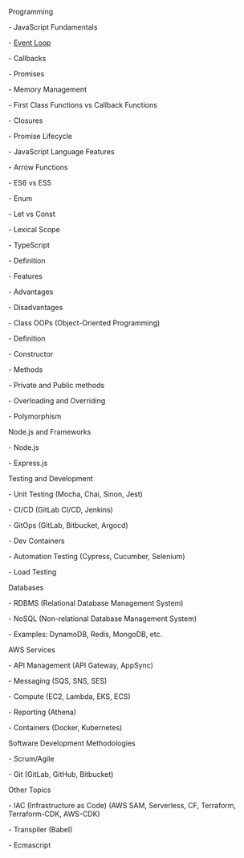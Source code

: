 Programming

\- JavaScript Fundamentals

\- [Event Loop](https://www.youtube.com/watch?v=8zKuNo4ay8E)

\- Callbacks

\- Promises

\- Memory Management

\- First Class Functions vs Callback Functions

\- Closures

\- Promise Lifecycle

\- JavaScript Language Features

\- Arrow Functions

\- ES6 vs ES5

\- Enum

\- Let vs Const

\- Lexical Scope

\- TypeScript

\- Definition

\- Features

\- Advantages

\- Disadvantages

\- Class OOPs (Object-Oriented Programming)

\- Definition

\- Constructor

\- Methods

\- Private and Public methods

\- Overloading and Overriding

\- Polymorphism

Node.js and Frameworks

\- Node.js

\- Express.js

Testing and Development

\- Unit Testing (Mocha, Chai, Sinon, Jest)

\- CI/CD (GitLab CI/CD, Jenkins)

\- GitOps (GitLab, Bitbucket, Argocd)

\- Dev Containers

\- Automation Testing (Cypress, Cucumber, Selenium)

\- Load Testing

Databases

\- RDBMS (Relational Database Management System)

\- NoSQL (Non-relational Database Management System)

\- Examples: DynamoDB, Redis, MongoDB, etc.

AWS Services

\- API Management (API Gateway, AppSync)

\- Messaging (SQS, SNS, SES)

\- Compute (EC2, Lambda, EKS, ECS)

\- Reporting (Athena)

\- Containers (Docker, Kubernetes)

Software Development Methodologies

\- Scrum/Agile

\- Git (GitLab, GitHub, Bitbucket)

Other Topics

\- IAC (Infrastructure as Code) (AWS SAM, Serverless, CF, Terraform, Terraform-CDK, AWS-CDK)

\- Transpiler (Babel)

\- Ecmascript
